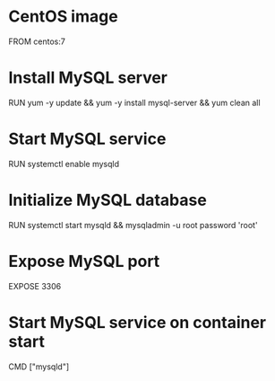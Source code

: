 # CentOS image
FROM centos:7

# Install MySQL server
RUN yum -y update && yum -y install mysql-server && yum clean all

# Start MySQL service
RUN systemctl enable mysqld

# Initialize MySQL database
RUN systemctl start mysqld && mysqladmin -u root password 'root'

# Expose MySQL port
EXPOSE 3306

# Start MySQL service on container start
CMD ["mysqld"]